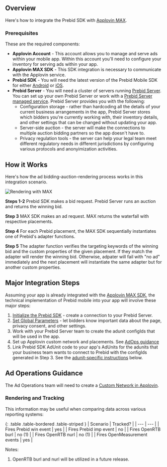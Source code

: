 ## Overview

Here's how to integrate the Prebid SDK with [Applovin MAX](https://developers.applovin.com/en).

### Prerequisites

These are the required components:

- **Applovin Account** - This account allows you to manage and serve ads within your mobile app. Within this account you'll need to configure your inventory for serving ads within your app.
- **Applovin MAX SDK** - This SDK integration is necessary to communicate with the Applovin service.
- **Prebid SDK** - You will need the latest version of the Prebid Mobile SDK for either [Android](/prebid-mobile/pbm-api/android/code-integration-android.html) or [iOS](/prebid-mobile/pbm-api/ios/code-integration-ios.html).
- **Prebid Server** - You will need a cluster of servers running [Prebid Server](/prebid-server/use-cases/pbs-sdk.html). You can set up your own Prebid Server or work with a [Prebid Server managed service](https://prebid.org/managed-services/). Prebid Server provides you with the following:
  - Configuration storage - rather than hardcoding all the details of your current business arrangements in the app, Prebid Server stores which bidders you're currently working with, their inventory details, and other settings that can be changed without updating your app.
  - Server-side auction - the server will make the connections to multiple auction bidding partners so the app doesn't have to.
  - Privacy regulation tools - the server can help your legal team meet different regulatory needs in different jurisdictions by configuring various protocols and anonyimization activities.

## How it Works

Here's how the ad bidding-auction-rendering process works in this integration scenario.

![Rendering with MAX](/assets/images/prebid-mobile/modules/rendering/prebid-in-app-bidding-overview-max.png)

**Steps 1-2** Prebid SDK makes a bid request. Prebid Server runs an auction and returns the winning bid.

**Step 3** MAX SDK makes an ad request. MAX returns the waterfall with respective placements.

**Step 4** For each Prebid placement, the MAX SDK sequentially instantiates one of Prebid's adapter functions.

**Step 5** The adapter function verifies the targeting keywords of the winning bid and the custom properties of the given placement. If they match the adapter will render the winning bid. Otherwise, adpater will fail with "no ad" immediately and the next placement will instantiate the same adapter but for another custom properties.

## Major Integration Steps

Assuming your app is already integrated with the [Applovin MAX SDK](https://dash.applovin.com/documentation/mediation/android/getting-started/integration), the technical implementation of Prebid mobile into your app will involve these major steps:

1. [Initialize the Prebid SDK](/prebid-mobile/pbm-api/{{include.platform}}/code-integration-{{include.platform}}.html) - create a connection to your Prebid Server.
2. [Set Global Parameters](/prebid-mobile/pbm-api/{{include.platform}}/pbm-targeting-{{include.platform}}.html) - let bidders know important data about the page, privacy consent, and other settings.
3. Work with your Prebid Server team to create the adunit configIds that will be used in the app.
4. Set up Applovin custom network and placements. See [AdOps guidance](#ad-operations-guidance)
5. Link Prebid SDK AdUnit code to your app's AdUnits for the adunits that your business team wants to connect to Prebid with the configIds generated in Step 3. See the [adunit-specific instructions](#adunit-specific-instructions) below.

## Ad Operations Guidance

The Ad Operations team will need to create a [Custom Network in Applovin](/adops/mobile-rendering-max-line-item-setup.html). 

### Rendering and Tracking

This information may be useful when comparing data across various reporting systems:

{: .table .table-bordered .table-striped }
| Scenario | Tracked? |
| --- | --- |
| Fires Prebid win event | yes |
| Fires Prebid imp event | no |
| Fires OpenRTB burl | no (1) |
| Fires OpenRTB nurl | no (1) |
| Fires OpenMeasurement events | yes |

Notes:

1. OpenRTB burl and nurl will be utilized in a future release.
